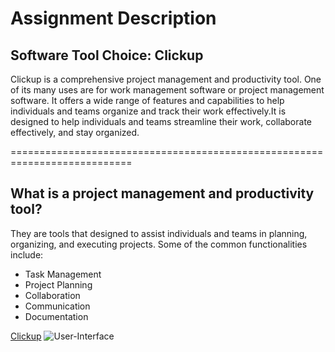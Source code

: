 # Assignment Description

## Software Tool Choice: Clickup

Clickup is a comprehensive project management and productivity tool. One of its many uses are for work management software or project management software. It offers a wide range of features and capabilities to help individuals and teams organize and track their work effectively.It is  designed to help individuals and teams streamline their work, collaborate effectively, and stay organized.

===========================================================================
## What is a project management and productivity tool?

They are tools that designed to assist individuals and teams in planning, organizing, and executing projects. Some of the common functionalities include:

-  Task Management
-  Project Planning
-  Collaboration
-  Communication
-  Documentation



[Clickup](https://clickup.com)
![User-Interface](https://images.g2crowd.com/uploads/attachment/file/92387/App-Board-View-Color-Background.png)
